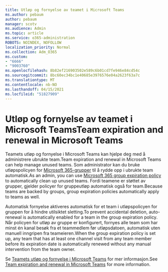 ```yaml
---
title: Utløp og fornyelse av teamet i Microsoft Teams
ms.author: pebaum
author: pebaum
manager: scotv
ms.audience: Admin
ms.topic: article
ms.service: o365-administration
ROBOTS: NOINDEX, NOFOLLOW
localization_priority: Normal
ms.collection: Adm_O365
ms.custom:
- "6666"
- "9003760"
ms.openlocfilehash: 8b82ef216903502e589c6b01cd7fe946e84cd54c
ms.sourcegitcommit: 8bc60ec34bc1e40685e3976576e04a2623f63a7c
ms.translationtype: MT
ms.contentlocale: nb-NO
ms.lasthandoff: 04/15/2021
ms.locfileid: "51827909"
---
```

# <a name="team-expiration-and-renewal-in-microsoft-teams"></a><span data-ttu-id="cb74f-102">Utløp og fornyelse av teamet i Microsoft Teams</span><span class="sxs-lookup"><span data-stu-id="cb74f-102">Team expiration and renewal in Microsoft Teams</span></span>

<span data-ttu-id="cb74f-103">Teamets utløp og fornyelse i Microsoft Teams kan hjelpe deg med å administrere ubrukte team.</span><span class="sxs-lookup"><span data-stu-id="cb74f-103">Team expiration and renewal in Microsoft Teams can help manage unused teams.</span></span> <span data-ttu-id="cb74f-104">Som administrator kan du bruke utløpspolicyen for  [Microsoft 365-grupper](https://docs.microsoft.com/microsoft-365/admin/create-groups/office-365-groups-expiration-policy)  til å rydde opp i ubrukte team automatisk.</span><span class="sxs-lookup"><span data-stu-id="cb74f-104">As an admin, you can use  [Microsoft 365 group expiration policy](https://docs.microsoft.com/microsoft-365/admin/create-groups/office-365-groups-expiration-policy)  to automatically clean up unused teams.</span></span> <span data-ttu-id="cb74f-105">Fordi teamene er støttet av grupper, gjelder policyer for gruppeutløp automatisk også for team.</span><span class="sxs-lookup"><span data-stu-id="cb74f-105">Because teams are backed by groups, group expiration policies automatically apply to teams as well.</span></span>

<span data-ttu-id="cb74f-106">Automatisk fornyelse aktiveres automatisk for et team i utløpspolicyen for gruppen for å hindre utilsiktet sletting.</span><span class="sxs-lookup"><span data-stu-id="cb74f-106">To prevent accidental deletion, auto-renewal is automatically enabled for a team in the group expiration policy.</span></span> <span data-ttu-id="cb74f-107">Når policyen for utløp av gruppe er konfigurert, fornyes alle team som har minst én kanal besøk fra et teammedlem før utløpsdatoen, automatisk uten manuell inngripen fra teameieren.</span><span class="sxs-lookup"><span data-stu-id="cb74f-107">When the group expiration policy is set up, any team that has at least one channel visit from any team member before its expiration date is automatically renewed without any manual intervention from the team owner.</span></span>  

<span data-ttu-id="cb74f-108">Se  [Teamets utløp og fornyelse i Microsoft Teams](https://docs.microsoft.com/microsoftteams/team-expiration-renewal)  for mer informasjon.</span><span class="sxs-lookup"><span data-stu-id="cb74f-108">See  [Team expiration and renewal in Microsoft Teams](https://docs.microsoft.com/microsoftteams/team-expiration-renewal)  for more information.</span></span>
